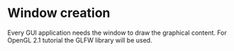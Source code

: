 # Window creation

Every GUI application needs the window to draw the graphical content.
For OpenGL 2.1 tutorial the GLFW library will be used.
